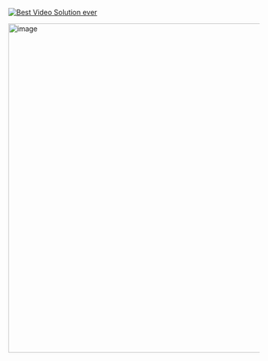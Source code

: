 [![Best Video Solution ever](https://img.youtube.com/vi/_xnl0tzL5gg/0.jpg)](https://youtu.be/_xnl0tzL5gg)


<img width="718" height="661" alt="image" src="https://github.com/user-attachments/assets/90feb925-41b2-4c39-bd9e-2cf163a546e0" />
